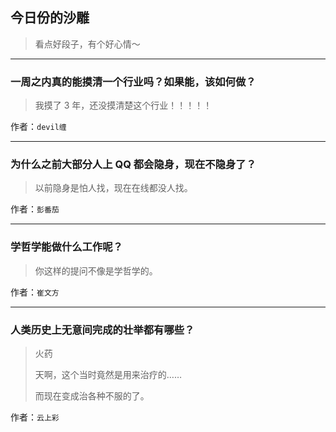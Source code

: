 ## 今日份的沙雕

> 看点好段子，有个好心情～


 
---

### 一周之内真的能摸清一个行业吗？如果能，该如何做？

> 我摸了 3 年，还没摸清楚这个行业！！！！！


作者：`devil缠`

---

### 为什么之前大部分人上 QQ 都会隐身，现在不隐身了？

> 以前隐身是怕人找，现在在线都没人找。


作者：`彭番茄`

---

### 学哲学能做什么工作呢？

> 你这样的提问不像是学哲学的。


作者：`崔文方`

---

### 人类历史上无意间完成的壮举都有哪些？

> 火药
> 
> 天啊，这个当时竟然是用来治疗的……
> 
> 而现在变成治各种不服的了。


作者：`云上彩`